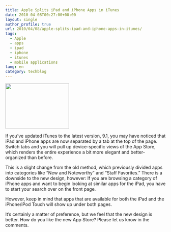 ```yaml
---
title: Apple Splits iPad and iPhone Apps in iTunes
date: 2010-04-08T00:27:00+00:00
layout: single
author_profile: true
url: 2010/04/08/apple-splits-ipad-and-iphone-apps-in-itunes/
tags:
  - Apple
  - apps
  - ipad
  - iphone
  - itunes
  - mobile applications
lang: en
category: techblog
---
```

<div>
  <a href="http://2.bp.blogspot.com/_vaUVXcmC3OI/S70br9BfmPI/AAAAAAAAB1Y/U6e2Db_f9fs/s1600-h/iTunes.png" imageanchor="1"><img border="0" height="142" src="http://2.bp.blogspot.com/_vaUVXcmC3OI/S70br9BfmPI/AAAAAAAAB1Y/U6e2Db_f9fs/s200/iTunes.png" width="200" /></a>
</div>

If you’ve updated iTunes to the latest version, 9.1, you may have noticed that iPad and iPhone apps are now separated by a tab at the top of the page. Switch tabs and you will pull up device-specific views of the App Store, which renders the entire experience a bit more elegant and better-organized than before.

This is a slight change from the old method, which previously divided apps into categories like “New and Noteworthy” and “Staff Favorites.” There is a downside to the new design, however: If you are browsing a category of iPhone apps and want to begin looking at similar apps for the iPad, you have to start your search over on the front page.

However, keep in mind that apps that are available for both the iPad and the iPhone/iPod Touch will show up under both pages.

It’s certainly a matter of preference, but we feel that the new design is better. How do you like the new App Store? Please let us know in the comments.